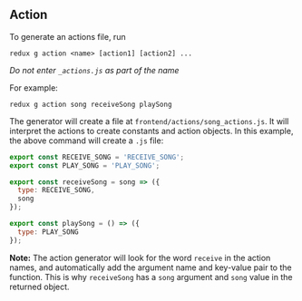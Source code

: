 ## Action

To generate an actions file, run

```
redux g action <name> [action1] [action2] ...
```

_Do not enter `_actions.js` as part of the name_

For example:

```
redux g action song receiveSong playSong
```

The generator will create a file at `frontend/actions/song_actions.js`. It will interpret the actions to create constants and action objects. In this example, the above command will create a `.js` file:

```js
export const RECEIVE_SONG = 'RECEIVE_SONG';
export const PLAY_SONG = 'PLAY_SONG';

export const receiveSong = song => ({
  type: RECEIVE_SONG,
  song
});

export const playSong = () => ({
  type: PLAY_SONG
});
```

**Note:** The action generator will look for the word `receive` in the action names, and automatically add the argument name and key-value pair to the function. This is why `receiveSong` has a `song` argument and `song` value in the returned object.
